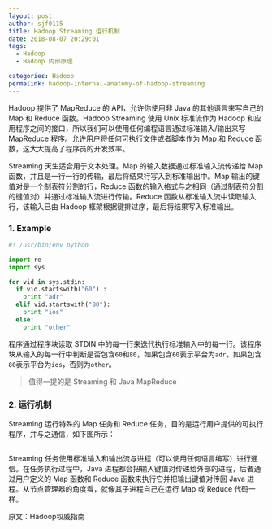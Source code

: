 ```yaml
---
layout: post
author: sjf0115
title: Hadoop Streaming 运行机制
date: 2018-08-07 20:29:01
tags:
  - Hadoop
  - Hadoop 内部原理

categories: Hadoop
permalink: hadoop-internal-anatomy-of-hadoop-streaming
---
```


Hadoop 提供了 MapReduce 的 API，允许你使用非 Java 的其他语言来写自己的 Map 和 Reduce 函数。Hadoop Streaming 使用 Unix 标准流作为 Hadoop 和应用程序之间的接口，所以我们可以使用任何编程语言通过标准输入/输出来写 MapReduce 程序。允许用户将任何可执行文件或者脚本作为 Map 和 Reduce 函数，这大大提高了程序员的开发效率。

Streaming 天生适合用于文本处理。Map 的输入数据通过标准输入流传递给 Map 函数，并且是一行一行的传输，最后将结果行写入到标准输出中。Map 输出的键值对是一个制表符分割的行，Reduce 函数的输入格式与之相同（通过制表符分割的键值对）并通过标准输入流进行传输。Reduce 函数从标准输入流中读取输入行，该输入已由 Hadoop 框架根据键排过序，最后将结果写入标准输出。

### 1. Example

```python
#! /usr/bin/env python

import re
import sys

for vid in sys.stdin:
  if vid.startswith("60") :
    print "adr"
  elif vid.startswith("80"):
    print "ios"
  else:
    print "other"
```
程序通过程序块读取 STDIN 中的每一行来迭代执行标准输入中的每一行。该程序块从输入的每一行中判断是否包含`60`和`80`，如果包含`60`表示平台为`adr`，如果包含`80`表示平台为`ios`，否则为`other`。

> 值得一提的是 Streaming 和 Java MapReduce

### 2. 运行机制

Streaming 运行特殊的 Map 任务和 Reduce 任务，目的是运行用户提供的可执行程序，并与之通信，如下图所示：

![]()

Streaming 任务使用标准输入和输出流与进程（可以使用任何语言编写）进行通信。在任务执行过程中，Java 进程都会把输入键值对传递给外部的进程，后者通过用户定义的 Map 函数和 Reduce 函数来执行它并把输出键值对传回 Java 进程。从节点管理器的角度看，就像其子进程自己在运行 Map 或 Reduce 代码一样。

























原文：Hadoop权威指南
